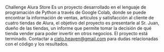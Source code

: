 Challenge Alura Store
Es un proyecto desarrollado en el lenguaje de programación de Python a través de Google Colab, donde se puede encontrar la información de ventas, 
artículos y satisfacción al cliente de cuatro tiendas de Alura, el objetivo del proyecto es presentarle al Sr. Juan, dueño de las tiendas, un informe
que permite tomar la decisión de qué tienda vender para poder invertir en otros negocios.
El proyecto está terminado.
Contactar a cielo.heaven@gmail.com para dudas relacionadas con el código y los resultados.
